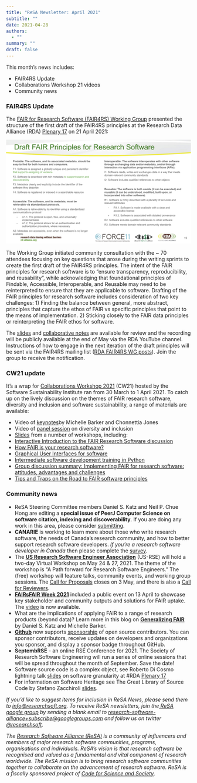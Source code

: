 ```yaml
---
title: "ReSA Newsletter: April 2021"
subtitle: ""
date: 2021-04-28
authors:
  - ""
summary: ""
draft: false
---
```


This month’s news includes:

* FAIR4RS Update
* Collaborations Workshop 21 videos
* Community news

### FAIR4RS Update

The [FAIR for Research Software (FAIR4RS) Working Group](https://www.rd-alliance.org/groups/fair-research-software-fair4rs-wg) presented the structure of the first draft of the FAIR4RS principles at the Research Data Alliance (RDA) [Plenary 17](https://www.rd-alliance.org/rdas-17th-plenary-meeting-programme) on 21 April 2021:

![FAIR4RS draft principles](FAIR4RS_principles_2021-April.png)



The Working Group initiated community consultation with the ~ 70 attendees focusing on key questions that arose during the writing sprints to create the first draft of the FAIR4RS principles. The intent of the FAIR principles for research software is to “ensure transparency, reproducibility, and reusability”, while acknowledging that foundational principles of Findable, Accessible, Interoperable, and Reusable may need to be reinterpreted to ensure that they are applicable to software. Drafting of the FAIR principles for research software includes consideration of two key challenges: 1) Finding the balance between general, more abstract, principles that capture the ethos of FAIR vs specific principles that point to the means of implementation. 2) Sticking closely to the FAIR data principles or reinterpreting the FAIR ethos for software.

The [slides](https://docs.google.com/presentation/d/1rX4iGsYhzDbrfHU6KkLZOGdY9y8BzRwRXxjiu8NgFJc/present#slide=id.g8885490676_0_74) and [collaborative notes](https://docs.google.com/document/d/12HkgeK35K5f9lfIk3-QLw1x8w7UL1KfrOp9CW9S97OY/edit%23heading%3Dh.pajmjy1b8nz1) are available for review and the recording will be publicly available at the end of May via the RDA YouTube channel. Instructions of how to engage in the next iteration of the draft principles will be sent via the FAIR4RS mailing list ([RDA FAIR4RS WG posts](https://www.rd-alliance.org/node/69317/posts)). Join the group to receive the notification.

### CW21 update

It’s a wrap for [Collaborations Workshop 2021](https://www.software.ac.uk/cw21) (CW21) hosted by the Software Sustainability Institute ran from 30 March to 1 April 2021. To catch up on the lively discussion on the themes of FAIR research software, diversity and inclusion and software sustainability, a range of materials are available:

-   Video of [keynotes](https://www.youtube.com/watch?v%3D8viA4y1pz_8)by Michelle Barker and Chonnettia Jones
-   Video of [panel session](https://www.youtube.com/watch?v%3D65a8c06VHOY) on diversity and inclusion
-   [Slides](https://ssi-cw.figshare.com/Collaborations_Workshop_2021_CW21_) from a number of workshops, including:
  -  [Interactive Introduction to the FAIR Research Software discussion](https://doi.org/10.6084/m9.figshare.14342498.v1)
  -  [How FAIR is your research software?](https://doi.org/10.6084/m9.figshare.14339546.v1)
  -  [Graphical User Interfaces for software](https://doi.org/10.6084/m9.figshare.14315966.v1)
  -  [Intermediate software development training in Python](https://doi.org/10.6084/m9.figshare.14318477.v1)
  -  [Group discussion summary: Implementing FAIR for research software: attitudes, advantages and challenges](https://doi.org/10.6084/m9.figshare.14453031)
  -  [Tips and Traps on the Road to FAIR software principles](https://doi.org/10.6084/m9.figshare.14494170.v1)



### Community news

- ReSA Steering Committee members Daniel S. Katz and Neil P. Chue Hong are editing a **special issue of PeerJ Computer Science on software citation, indexing and discoverability**. If you are doing any work in this area, please consider [submitting](https://peerj.com/special-issues/84-software).
- **CANARIE** is working to learn more about those who write research software, the needs of Canada’s research community, and how to better support research software developers. *If you’re a research software developer in Canada* then please complete the [survey](https://canarie.limequery.org/461928?lang%3Den).
- The **[US Research Software Engineer Association](https://us-rse.org/2021-04-14-virtual-workshop-announcement/)** (US-RSE) will hold a two-day Virtual Workshop on May 24 & 27, 2021. The theme of the workshop is “A Path forward for Research Software Engineers.” The (free) workshop will feature talks, community events, and working group sessions. The [Call for Proposals](https://us-rse.org/2021-04-14-virtual-workshop-announcement/%23call-for-proposals) closes on 3 May, and there is also a [Call for Reviewers](https://us-rse.org/2021-04-14-virtual-workshop-announcement/%23call-for-reviewers).
- **[FAIRsFAIR Week 2021](https://www.fairsfair.eu/events/fairsfair-week-2021)** included a public event on 13 April to showcase key stakeholder and community outputs and solutions for FAIR uptake. The [video](https://www.fairsfair.eu/events/fairsfair-2021-public-workshop) is now available.
- What are the implications of applying FAIR to a range of research products (beyond data)? Learn more in this blog on **[Generalizing FAIR](https://danielskatzblog.wordpress.com/2021/03/29/generalizing-fair)** by Daniel S. Katz and Michelle Barker.
- **[Github](https://docs.github.com/en/github)** now supports [sponsorship](https://docs.github.com/en/github/supporting-the-open-source-community-with-github-sponsors/sponsoring-open-source-contributors) of open source contributors. You can sponsor contributors, receive updates on developers and organizations you sponsor, and display a sponsor badge throughout GitHub.
- **SeptembRSE** - an online RSE Conference for 2021. The Society of Research Software Engineering will run a series of online sessions that will be spread throughout the month of September. Save the date!
- Software source code is a complex object, see Roberto Di Cosmo lightning talk [slides](https://annex.softwareheritage.org/public/talks/2021/2021-04-21-RDA-Data-Granularity.pdf) on software granularity at \#RDA [Plenary 17](https://www.rd-alliance.org/rdas-17th-plenary-meeting-programme)
- For information on Software Heritage see The Great Library of Source Code by Stefano Zacchiroli [slides](https://upsilon.cc/~zack/talks/2021/2021-03-20-libreplanet.pdf).






*If you’d like to suggest items for inclusion in ReSA News, please send them to [info@researchsoft.org](mailto:info@researchsoft.org). To receive ReSA newsletters, join the[ ](https://groups.google.com/forum/%23!forum/research-software-alliance)[ReSA google group](https://groups.google.com/forum/%23!forum/research-software-alliance) by sending a blank email to [research-software-alliance+subscribe@googlegroups.com](mailto:research-software-alliance+subscribe@googlegroups.com) and follow us on twitter [@researchsoft](https://twitter.com/researchsoft)*.

*The [Research Software Alliance (ReSA)](https://www.researchsoft.org) is a community of influencers and members of major research software communities, programs, organisations and individuals. ReSA’s vision is that research software be recognised and valued as a fundamental and vital component of research worldwide. The ReSA mission is to bring research software communities together to collaborate on the advancement of research software. ReSA is a fiscally sponsored project of [Code for Science and Society](https://codeforscience.org/)*.
